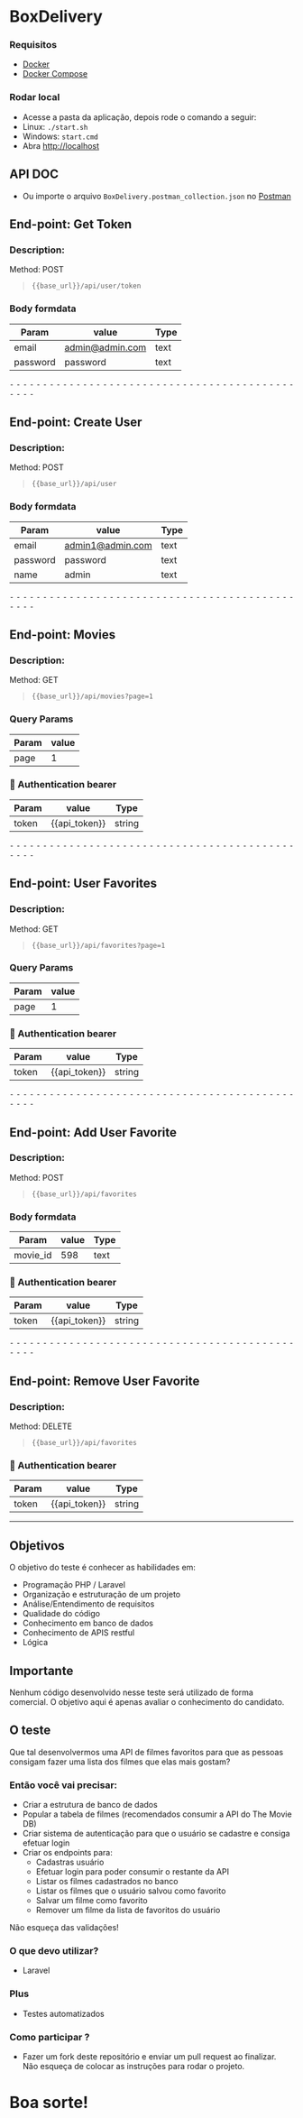 # BoxDelivery
### Requisitos
- [Docker](https://www.docker.com/get-started)
- [Docker Compose](https://docs.docker.com/compose/install)

### Rodar local
- Acesse a pasta da aplicação, depois rode o comando a seguir:
- Linux: `./start.sh`
- Windows: `start.cmd`
- Abra [http://localhost](http://localhost)

## API DOC
- Ou importe o arquivo `BoxDelivery.postman_collection.json` no [Postman](https://www.postman.com/)


## End-point: Get Token
### Description:
Method: POST
>```
>{{base_url}}/api/user/token
>```
### Body formdata

|Param|value|Type|
|---|---|---|
|email|admin@admin.com|text|
|password|password|text|



⁃ ⁃ ⁃ ⁃ ⁃ ⁃ ⁃ ⁃ ⁃ ⁃ ⁃ ⁃ ⁃ ⁃ ⁃ ⁃ ⁃ ⁃ ⁃ ⁃ ⁃ ⁃ ⁃ ⁃ ⁃ ⁃ ⁃ ⁃ ⁃ ⁃ ⁃ ⁃ ⁃ ⁃ ⁃ ⁃ ⁃ ⁃ ⁃ ⁃ ⁃ ⁃ ⁃ ⁃ ⁃ ⁃ ⁃


## End-point: Create User
### Description:
Method: POST
>```
>{{base_url}}/api/user
>```
### Body formdata

|Param|value|Type|
|---|---|---|
|email|admin1@admin.com|text|
|password|password|text|
|name|admin|text|



⁃ ⁃ ⁃ ⁃ ⁃ ⁃ ⁃ ⁃ ⁃ ⁃ ⁃ ⁃ ⁃ ⁃ ⁃ ⁃ ⁃ ⁃ ⁃ ⁃ ⁃ ⁃ ⁃ ⁃ ⁃ ⁃ ⁃ ⁃ ⁃ ⁃ ⁃ ⁃ ⁃ ⁃ ⁃ ⁃ ⁃ ⁃ ⁃ ⁃ ⁃ ⁃ ⁃ ⁃ ⁃ ⁃ ⁃


## End-point: Movies
### Description:
Method: GET
>```
>{{base_url}}/api/movies?page=1
>```
### Query Params

|Param|value|
|---|---|
|page|1|


### 🔑 Authentication bearer

|Param|value|Type|
|---|---|---|
|token|{{api_token}}|string|



⁃ ⁃ ⁃ ⁃ ⁃ ⁃ ⁃ ⁃ ⁃ ⁃ ⁃ ⁃ ⁃ ⁃ ⁃ ⁃ ⁃ ⁃ ⁃ ⁃ ⁃ ⁃ ⁃ ⁃ ⁃ ⁃ ⁃ ⁃ ⁃ ⁃ ⁃ ⁃ ⁃ ⁃ ⁃ ⁃ ⁃ ⁃ ⁃ ⁃ ⁃ ⁃ ⁃ ⁃ ⁃ ⁃ ⁃


## End-point: User Favorites
### Description:
Method: GET
>```
>{{base_url}}/api/favorites?page=1
>```
### Query Params

|Param|value|
|---|---|
|page|1|


### 🔑 Authentication bearer

|Param|value|Type|
|---|---|---|
|token|{{api_token}}|string|


⁃ ⁃ ⁃ ⁃ ⁃ ⁃ ⁃ ⁃ ⁃ ⁃ ⁃ ⁃ ⁃ ⁃ ⁃ ⁃ ⁃ ⁃ ⁃ ⁃ ⁃ ⁃ ⁃ ⁃ ⁃ ⁃ ⁃ ⁃ ⁃ ⁃ ⁃ ⁃ ⁃ ⁃ ⁃ ⁃ ⁃ ⁃ ⁃ ⁃ ⁃ ⁃ ⁃ ⁃ ⁃ ⁃ ⁃


## End-point: Add User Favorite
### Description:
Method: POST
>```
>{{base_url}}/api/favorites
>```
### Body formdata

|Param|value|Type|
|---|---|---|
|movie_id|598|text|


### 🔑 Authentication bearer

|Param|value|Type|
|---|---|---|
|token|{{api_token}}|string|



⁃ ⁃ ⁃ ⁃ ⁃ ⁃ ⁃ ⁃ ⁃ ⁃ ⁃ ⁃ ⁃ ⁃ ⁃ ⁃ ⁃ ⁃ ⁃ ⁃ ⁃ ⁃ ⁃ ⁃ ⁃ ⁃ ⁃ ⁃ ⁃ ⁃ ⁃ ⁃ ⁃ ⁃ ⁃ ⁃ ⁃ ⁃ ⁃ ⁃ ⁃ ⁃ ⁃ ⁃ ⁃ ⁃ ⁃

## End-point: Remove User Favorite
### Description:
Method: DELETE
>```
>{{base_url}}/api/favorites
>```
### 🔑 Authentication bearer

|Param|value|Type|
|---|---|---|
|token|{{api_token}}|string|

----------------------------------------
## Objetivos
O objetivo do teste é conhecer as habilidades em:
- Programação PHP / Laravel
- Organização e estruturação de um projeto
- Análise/Entendimento de requisitos
- Qualidade do código
- Conhecimento em banco de dados
- Conhecimento de APIS restful
- Lógica

## Importante
Nenhum código desenvolvido nesse teste será utilizado de forma comercial. O objetivo aqui é apenas avaliar o conhecimento do candidato.

## O teste
Que tal desenvolvermos uma API de filmes favoritos para que as pessoas consigam fazer uma lista dos filmes que elas mais gostam?

### Então você vai precisar:
- Criar a estrutura de banco de dados
- Popular a tabela de filmes (recomendados consumir a API do The Movie DB)
- Criar sistema de autenticação para que o usuário se cadastre e consiga efetuar login
- Criar os endpoints para:
  - Cadastras usuário
  - Efetuar login para poder consumir o restante da API
  - Listar os filmes cadastrados no banco
  - Listar os filmes que o usuário salvou como favorito
  - Salvar um filme como favorito
  - Remover um filme da lista de favoritos do usuário
  
Não esqueça das validações!

### O que devo utilizar?
- Laravel 

### Plus
- Testes automatizados

### Como participar ?
- Fazer um fork deste repositório e enviar um pull request ao finalizar. Não esqueça de colocar as instruções para rodar o projeto.


# Boa sorte!
